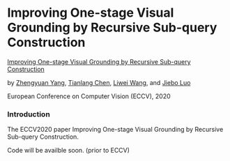 # Improving One-stage Visual Grounding by Recursive Sub-query Construction
[Improving One-stage Visual Grounding by Recursive Sub-query Construction](https://arxiv.org/pdf/2007..pdf)

by [Zhengyuan Yang](http://cs.rochester.edu/u/zyang39/), [Tianlang Chen](http://cs.rochester.edu/u/tchen45/), [Liwei Wang](http://www.deepcv.net/), and [Jiebo Luo](http://cs.rochester.edu/u/jluo)

European Conference on Computer Vision (ECCV), 2020


### Introduction
The ECCV2020 paper Improving One-stage Visual Grounding by Recursive Sub-query Construction.

Code will be availble soon. (prior to ECCV)